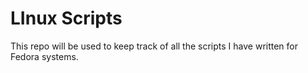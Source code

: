 # LInux Scripts
This repo will be used to keep track of all the scripts I have written for Fedora systems.

